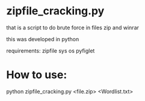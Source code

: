 # zipfile_cracking.py


that is a script to do brute force in files zip and winrar

this was developed in python

requirements:
zipfile
sys
os
pyfiglet


# How to use:
python  zipfile_cracking.py <file.zip> <Wordlist.txt>




